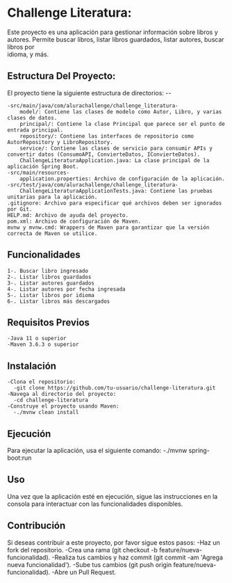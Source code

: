 # Challenge Literatura:
  Este proyecto es una aplicación para gestionar información sobre libros y autores. Permite buscar libros, listar libros guardados, listar autores, buscar libros por     
  idioma, y más.

## Estructura Del Proyecto:
  El proyecto tiene la siguiente estructura de directorios: --
  
    -src/main/java/com/alurachallenge/challenge_literatura-
        model/: Contiene las clases de modelo como Autor, Libro, y varias clases de datos.
        principal/: Contiene la clase Principal que parece ser el punto de entrada principal.
        repository/: Contiene las interfaces de repositorio como AutorRepository y LibroRepository.
        service/: Contiene las clases de servicio para consumir APIs y convertir datos (ConsumoAPI, ConvierteDatos, IConvierteDatos).
        ChallengeLiteraturaApplication.java: La clase principal de la aplicación Spring Boot. 
    -src/main/resources-
        application.properties: Archivo de configuración de la aplicación. 
    -src/test/java/com/alurachallenge/challenge_literatura-
        ChallengeLiteraturaApplicationTests.java: Contiene las pruebas unitarias para la aplicación.
    .gitignore: Archivo para especificar qué archivos deben ser ignorados por Git.
    HELP.md: Archivo de ayuda del proyecto.
    pom.xml: Archivo de configuración de Maven.
    mvnw y mvnw.cmd: Wrappers de Maven para garantizar que la versión correcta de Maven se utilice.

## Funcionalidades
    1-. Buscar libro ingresado
    2-. Listar libros guardados
    3-. Listar autores guardados
    4-. Listar autores por fecha ingresada
    5-. Listar libros por idioma
    6-. Listar libros más descargados

## Requisitos Previos
    -Java 11 o superior
    -Maven 3.6.3 o superior

## Instalación
    -Clona el repositorio:
      -git clone https://github.com/tu-usuario/challenge-literatura.git
    -Navega al directorio del proyecto:
      -cd challenge-literatura
    -Construye el proyecto usando Maven:
      -./mvnw clean install

## Ejecución
  Para ejecutar la aplicación, usa el siguiente comando:
    -./mvnw spring-boot:run

## Uso
  Una vez que la aplicación esté en ejecución, sigue las instrucciones en la consola para interactuar con las funcionalidades disponibles.

## Contribución
  Si deseas contribuir a este proyecto, por favor sigue estos pasos:
    -Haz un fork del repositorio.
    -Crea una rama (git checkout -b feature/nueva-funcionalidad).
    -Realiza tus cambios y haz commit (git commit -am 'Agrega nueva funcionalidad').
    -Sube tus cambios (git push origin feature/nueva-funcionalidad).
    -Abre un Pull Request.
